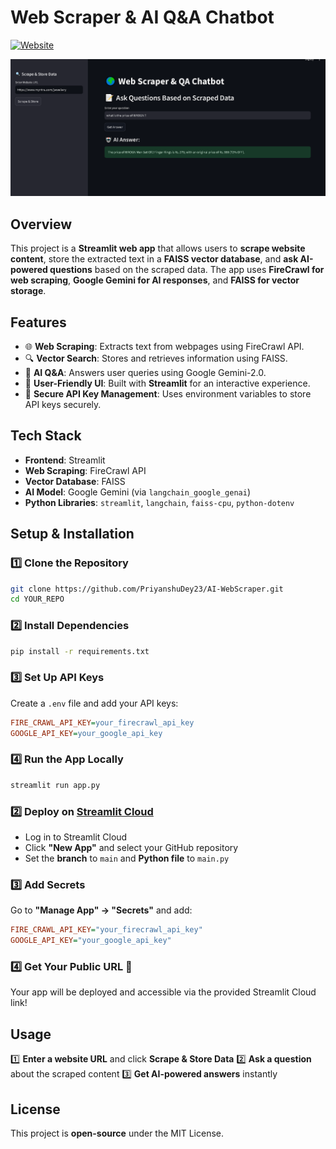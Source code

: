 # Web Scraper & AI Q&A Chatbot

[![Website](https://img.shields.io/badge/Website-Click%20Here-blue)](https://a-webscraper.streamlit.app/)

![](output.png)

## Overview
This project is a **Streamlit web app** that allows users to **scrape website content**, store the extracted text in a **FAISS vector database**, and **ask AI-powered questions** based on the scraped data. The app uses **FireCrawl for web scraping**, **Google Gemini for AI responses**, and **FAISS for vector storage**.

## Features
- 🌐 **Web Scraping**: Extracts text from webpages using FireCrawl API.
- 🔍 **Vector Search**: Stores and retrieves information using FAISS.
- 🤖 **AI Q&A**: Answers user queries using Google Gemini-2.0.
- 🎨 **User-Friendly UI**: Built with **Streamlit** for an interactive experience.
- 🔐 **Secure API Key Management**: Uses environment variables to store API keys securely.

## Tech Stack
- **Frontend**: Streamlit
- **Web Scraping**: FireCrawl API
- **Vector Database**: FAISS
- **AI Model**: Google Gemini (via `langchain_google_genai`)
- **Python Libraries**: `streamlit`, `langchain`, `faiss-cpu`, `python-dotenv`

## Setup & Installation
### 1️⃣ Clone the Repository
```bash
git clone https://github.com/PriyanshuDey23/AI-WebScraper.git
cd YOUR_REPO
```

### 2️⃣ Install Dependencies
```bash
pip install -r requirements.txt
```

### 3️⃣ Set Up API Keys
Create a `.env` file and add your API keys:
```ini
FIRE_CRAWL_API_KEY=your_firecrawl_api_key
GOOGLE_API_KEY=your_google_api_key
```

### 4️⃣ Run the App Locally
```bash
streamlit run app.py
```



### 2️⃣ Deploy on [Streamlit Cloud](https://share.streamlit.io)
- Log in to Streamlit Cloud
- Click **"New App"** and select your GitHub repository
- Set the **branch** to `main` and **Python file** to `main.py`

### 3️⃣ Add Secrets
Go to **"Manage App" → "Secrets"** and add:
```ini
FIRE_CRAWL_API_KEY="your_firecrawl_api_key"
GOOGLE_API_KEY="your_google_api_key"
```

### 4️⃣ Get Your Public URL 🎉
Your app will be deployed and accessible via the provided Streamlit Cloud link!

## Usage
1️⃣ **Enter a website URL** and click **Scrape & Store Data**
2️⃣ **Ask a question** about the scraped content
3️⃣ **Get AI-powered answers** instantly


## License
This project is **open-source** under the MIT License.



